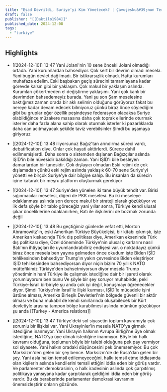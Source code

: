 ```yaml
---
title: "Esad Devrildi, Suriye’yi Kim Yönetecek? | Çavuşesku&#39;nun Termometresi #229"
draft: false
publisher: "[[Daktilo1984]]"
published_date: 2024-12-08
tags:
  - "turkiye"
---
```



## Highlights
* [[2024-12-10]] 13:47  Yani Jolani'nin 10 sene önceki Jolani olmadığı ortada. Yani kurumlardan bahsediyor. Çok sert bir devrim olmadı mesela. Yani bugün devlet dağılmadı. Bir istikrarsızlık olmadı. Hatta kurumları muhafaza edelim. Eski başbakan geçiş sürecini tamamlayana kadar görevde kalsın gibi bir yaklaşım. Çok makul bir yaklaşım aslında. Kurumları çökertmeden el değiştirme yaklaşımı. Yani çok kanlı bir devrimden bahsedemeyiz burada. Yani şu son Şam meselesine baktığımız zaman orada bir aklı selimin olduğunu görüyoruz fakat bu nereye kadar devam edecek bilmiyoruz çünkü biraz önce söylediğim gibi bu gruplar eğer özellik peşindeyse federasyon olacaksa Suriye olabildiğince müzakere masasına daha çok toprak ellerinde oturmak isterler daha fazla alana sahip olarak oturmak isterler ki pazarlıklarda daha can acıtmayacak şekilde taviz verebilsinler Şimdi bu aşamaya giriyoruz

* [[2024-12-10]] 13:48  iliyorsunuz Bağız'tan arındırma süreci vardı, debatification diye. Onlar çok hayati aktörlerdi. Sürece dahil edilmemişlerdi. Daha sonra o sistemden dışlanan Bağızçılar aslında IŞİD'in bile nüvesidir bakıldığı zaman. Yani IŞİD'i bile besleyen damarlardan bir tanesidir. Çok dışlayıcı olmadan Eski rejimi de çok dışlamadan çünkü eski rejim aslında yaklaşık 60-70 sene Suriye'yi yönetti ve birçok Suriye'ye dair bilgiye sahip. Bu insanları da sürecin içine katarak bir meşru platform oluşturmak gerekiyor

* [[2024-12-10]] 13:47  Suriye'den yönelen iki tane büyük tehdit var. Birisi sığınmacılar meselesi, diğeri de PKK meselesi. Bu iki meseleye odaklanması aslında son derece makul bir strateji olarak gözüküyor ve ilk defa şöyle bir tablo göreceğiz yani yıllar sonra, Türkiye kendi ulusal çıkar önceliklerine odaklanırken, Batı ile ilişkilerini de bozmak zorunda değil

* [[2024-12-10]] 13:48  Bu geçtiğimiz günlerde vefat etti, Morton Abramowitz'in, eski Amerikan Türkiye Büyükelçisi, bir kitabı çıkmıştı, işte Amerikan kıskacında Türk dış politikası diye, Amerikan ekseninde Türk dış politikası diye, Özel döneminde Türkiye'nin ulusal çıkarlarını nasıl Batı'nın ihtiyaçları ile uyumlandırabiliriz endişesi var. o noktadayız çünkü biraz önce mesela ben yayına gelmeden önce okudum işte Biden IŞİD tehlikesinden bahsediyor Trump'ın yakın çevresinde Biden eleştiriyor IŞİD tehlikesinden bahsediyorsan diyor niçin bizim 70 yıllık NATO müttefikimiz Türkiye'den bahsetmiyorsun diyor mesela Trump yönetiminin hani Türkiye ile çalışmak istediğine dair bir işareti olarak yorumluyorum ben bunu Ve şöyle bir şey soruyor muhabirde, peki Türkiye-İsrail birbiriyle şu anda çok iyi değil, konuşmayı öğrenecekler diyor. Şimdi Türkiye'nin İsrail'le ilişki kurması, IŞİD'le mücadele işini üstüne alması, Amerika Birleşik Devletleri'nin bölgede güvenli bir aktör olması ve buna mukabil de kendi sınırlarında oluşabilecek bir Kürt devletiyle arasına tampon bölge kurabilmesi aslında mümkün gözüküyor şu anda [[Turkey - America relations]]

* [[2024-12-10]] 13:47  Türkiye'deki sol siyasetin toplum kavramıyla çok sorumlu bir ilişkisi var. Yani Ukrayinler'in mesela NATO'ya girmek istediğine inanmıyor. Yani Ukrayin halkının Avrupa Birliği'ne üye olmak istediğine, NATO'ya üye olmak istediğine inanmıyor. Böyle bir halk kavramı olduğuna, toplumun böyle bir talebi olduğuna pek pay vermiyor sol siyasete. Yani halkın oradaki düşüncesini pek önemsemiyor. Bu çok Marksizm'den gelen bir şey bence. Marksizm'de de Rusa'dan gelen bir şey. Yani asla halkın temsil edilemeyeceğini, halkı temsil etme iddiasında olan kişilerin aslında kendilerini temsil ettiğini iddia eden bir görüş vardır. Ve parlamenter demokrasinin, o halk iradesinin aslında çok çarpıtılmış politikaya yansıyana kadar çarpıtılarak geldiğini iddia eden bir görüş vardır. Bu da beraberinde parlamenter demokrasi kavramını önemsizleştirir onların gözünde.

